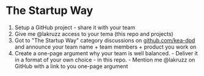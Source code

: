 # The Startup Way

1. Setup a GitHub project - share it with your team
2. Give me @lakruzz access to your tema (this repo and projects)
3. Got to "The Startup Way" category discussions on [github.com/kea-dpd](https://github.com/orgs/kea-dpd/discussions/categories/the-startup-way) and announce your team name + team members + product you work on
4. Create a one-page argument why your team is well balanced. - Deliver it in a format of your own choice - in this repo. - Mention me @lakruzz on GitHub with a link to you one-page argument
